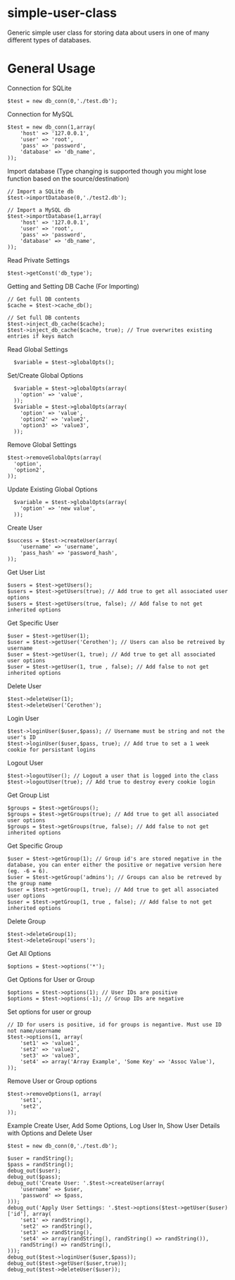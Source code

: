 # simple-user-class
Generic simple user class for storing data about users in one of many different types of databases.

# General Usage
  Connection for SQLite
```
$test = new db_conn(0,'./test.db');
```
  Connection for MySQL
```
$test = new db_conn(1,array(
	'host' => '127.0.0.1',
	'user' => 'root',
	'pass' => 'password',
	'database' => 'db_name',
));
```
  Import database (Type changing is supported though you might lose function based on the source/destination)
```
// Import a SQLite db
$test->importDatabase(0,'./test2.db');

// Import a MySQL db
$test->importDatabase(1,array(
	'host' => '127.0.0.1',
	'user' => 'root',
	'pass' => 'password',
	'database' => 'db_name',
));
```
  Read Private Settings
```
$test->getConst('db_type');
```
  Getting and Setting DB Cache (For Importing)
```
// Get full DB contents
$cache = $test->cache_db();

// Set full DB contents
$test->inject_db_cache($cache);
$test->inject_db_cache($cache, true); // True overwrites existing entries if keys match
```
  Read Global Settings
```
  $variable = $test->globalOpts();
```
  Set/Create Global Options
```
  $variable = $test->globalOpts(array(
    'option' => 'value',
  ));
  $variable = $test->globalOpts(array(
    'option' => 'value',
    'option2' => 'value2',
    'option3' => 'value3',
  ));
```
  Remove Global Settings
```
$test->removeGlobalOpts(array(
  'option',
  'option2',
));
```
  Update Existing Global Options
```
  $variable = $test->globalOpts(array(
    'option' => 'new value',
  ));
```
  Create User
```
$success = $test->createUser(array(
	'username' => 'username',
	'pass_hash' => 'password_hash',
));
```
  Get User List
```
$users = $test->getUsers();
$users = $test->getUsers(true); // Add true to get all associated user options
$users = $test->getUsers(true, false); // Add false to not get inherited options
```
  Get Specific User
```
$user = $test->getUser(1);
$user = $test->getUser('Cerothen'); // Users can also be retreived by username
$user = $test->getUser(1, true); // Add true to get all associated user options
$user = $test->getUser(1, true , false); // Add false to not get inherited options
```
  Delete User
```
$test->deleteUser(1);
$test->deleteUser('Cerothen');
```
  Login User
```
$test->loginUser($user,$pass); // Username must be string and not the user's ID
$test->loginUser($user,$pass, true); // Add true to set a 1 week cookie for persistant logins
```
  Logout User
```
$test->logoutUser(); // Logout a user that is logged into the class
$test->logoutUser(true); // Add true to destroy every cookie login
```
  Get Group List
```
$groups = $test->getGroups();
$groups = $test->getGroups(true); // Add true to get all associated user options
$groups = $test->getGroups(true, false); // Add false to not get inherited options
```
  Get Specific Group
```
$user = $test->getGroup(1); // Group id's are stored negative in the database, you can enter either the positive or negative version here (eg. -6 = 6).
$user = $test->getGroup('admins'); // Groups can also be retreved by the group name
$user = $test->getGroup(1, true); // Add true to get all associated user options
$user = $test->getGroup(1, true , false); // Add false to not get inherited options
```
  Delete Group
```
$test->deleteGroup(1); 
$test->deleteGroup('users');
```
  Get All Options
```
$options = $test->options('*');
```
  Get Options for User or Group
```
$options = $test->options(1); // User IDs are positive
$options = $test->options(-1); // Group IDs are negative
```
  Set options for user or group
```
// ID for users is positive, id for groups is negantive. Must use ID not name/username
$test->options(1, array(
	'set1' => 'value1',
	'set2' => 'value2',
	'set3' => 'value3',
	'set4' => array('Array Example', 'Some Key' => 'Assoc Value'),
));
```
  Remove User or Group options
```
$test->removeOptions(1, array(
	'set1',
	'set2',
));
```
  Example Create User, Add Some Options, Log User In, Show User Details with Options and Delete User
```
$test = new db_conn(0,'./test.db');

$user = randString();
$pass = randString();
debug_out($user);
debug_out($pass);
debug_out('Create User: '.$test->createUser(array(
	'username' => $user,
	'password' => $pass,
)));
debug_out('Apply User Settings: '.$test->options($test->getUser($user)['id'], array(
	'set1' => randString(),
	'set2' => randString(),
	'set3' => randString(),
	'set4' => array(randString(), randString() => randString()),
	randString() => randString(),
)));
debug_out($test->loginUser($user,$pass));
debug_out($test->getUser($user,true));
debug_out($test->deleteUser($user));
```
